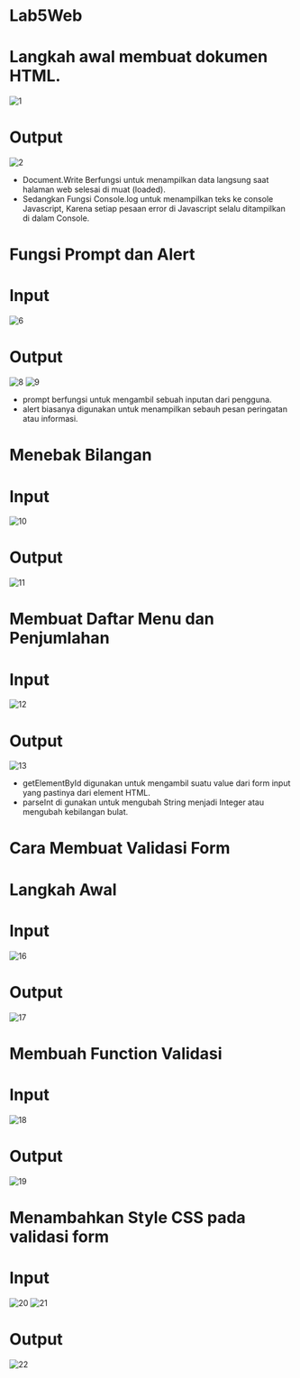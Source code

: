 # Lab5Web
# Langkah awal membuat dokumen HTML.
![1](https://user-images.githubusercontent.com/56523254/116280072-84440680-a7b2-11eb-9ff8-f12d0d02ef8d.png)
# Output
![2](https://user-images.githubusercontent.com/56523254/116280203-a6d61f80-a7b2-11eb-9a96-0ae00ec741c2.png)
* Document.Write Berfungsi untuk menampilkan data langsung saat halaman web selesai di muat (loaded).
* Sedangkan Fungsi Console.log untuk menampilkan teks ke console Javascript, Karena setiap pesaan error di Javascript selalu ditampilkan di dalam Console.
# Fungsi Prompt dan Alert
# Input
![6](https://user-images.githubusercontent.com/56523254/116282561-1f3de000-a7b5-11eb-96a5-37e3cc646500.png)
# Output
![8](https://user-images.githubusercontent.com/56523254/116283115-b9058d00-a7b5-11eb-9f5a-dedcb7990a54.png)
![9](https://user-images.githubusercontent.com/56523254/116283122-bb67e700-a7b5-11eb-85ac-ef3aebbdc916.png)
* prompt berfungsi untuk mengambil sebuah inputan dari pengguna.
* alert biasanya digunakan untuk menampilkan sebauh pesan peringatan atau informasi.
# Menebak Bilangan
# Input
![10](https://user-images.githubusercontent.com/56523254/116284475-51504180-a7b7-11eb-904a-fdf37804128a.png)
# Output
![11](https://user-images.githubusercontent.com/56523254/116284618-7a70d200-a7b7-11eb-8a3b-4c19c88103db.png)
# Membuat Daftar Menu dan Penjumlahan
# Input
![12](https://user-images.githubusercontent.com/56523254/116285111-0256dc00-a7b8-11eb-909d-fe69e4f7d089.png)
# Output
![13](https://user-images.githubusercontent.com/56523254/116285240-27e3e580-a7b8-11eb-8c24-159b9af1d394.png)
* getElementById digunakan untuk mengambil suatu value dari form input yang pastinya dari element HTML.
* parseInt di gunakan untuk mengubah String menjadi Integer atau mengubah kebilangan bulat.


# Cara Membuat Validasi Form

# Langkah Awal
# Input
![16](https://user-images.githubusercontent.com/56523254/116287024-1ac7f600-a7ba-11eb-90f8-2a26d8c8cfe2.png)
# Output
![17](https://user-images.githubusercontent.com/56523254/116287157-4814a400-a7ba-11eb-9e7e-8a3f689f6b82.png)

# Membuah Function Validasi
# Input
![18](https://user-images.githubusercontent.com/56523254/116287413-932eb700-a7ba-11eb-9673-164b68a39623.png)
# Output
![19](https://user-images.githubusercontent.com/56523254/116287733-ec96e600-a7ba-11eb-948c-0614ea062181.png)


# Menambahkan Style CSS pada validasi form
# Input
![20](https://user-images.githubusercontent.com/56523254/116288351-9fffda80-a7bb-11eb-8c45-a2278098c374.png)
![21](https://user-images.githubusercontent.com/56523254/116288356-a1c99e00-a7bb-11eb-8c46-f043860efa2c.png)
# Output
![22](https://user-images.githubusercontent.com/56523254/116288425-b7d75e80-a7bb-11eb-8d0c-abfce858adab.png)

